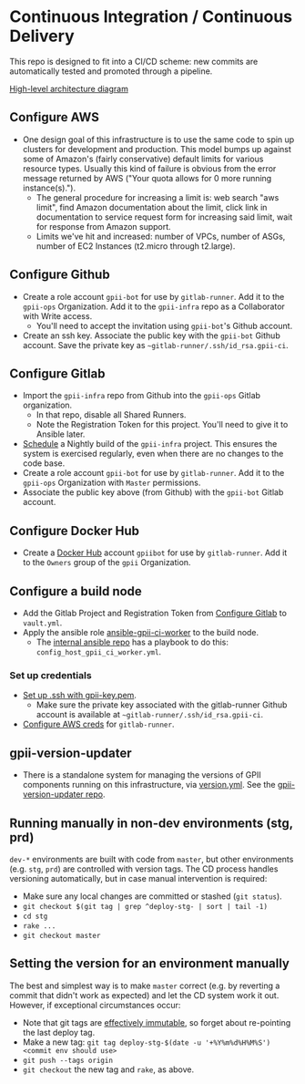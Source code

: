 # Continuous Integration / Continuous Delivery

This repo is designed to fit into a CI/CD scheme: new commits are automatically tested and promoted through a pipeline.

[High-level architecture diagram](https://docs.google.com/presentation/d/1vkVi1iCDSqdfC9YPmpd-xyUJORFtXE72soLtFLHEEcg/view)

## Configure AWS

   * One design goal of this infrastructure is to use the same code to spin up clusters for development and production. This model bumps up against some of Amazon's (fairly conservative) default limits for various resource types. Usually this kind of failure is obvious from the error message returned by AWS ("Your quota allows for 0 more running instance(s).").
      * The general procedure for increasing a limit is: web search "aws <name of thing> limit", find Amazon documentation about the limit, click link in documentation to service request form for increasing said limit, wait for response from Amazon support.
      * Limits we've hit and increased: number of VPCs, number of ASGs, number of EC2 Instances (t2.micro through t2.large).

## Configure Github

   * Create a role account `gpii-bot` for use by `gitlab-runner`. Add it to the `gpii-ops` Organization. Add it to the `gpii-infra` repo as a Collaborator with Write access.
      * You'll need to accept the invitation using `gpii-bot`'s Github account.
   * Create an ssh key. Associate the public key with the `gpii-bot` Github account. Save the private key as `~gitlab-runner/.ssh/id_rsa.gpii-ci`.

## Configure Gitlab

   * Import the `gpii-infra` repo from Github into the `gpii-ops` Gitlab organization.
      * In that repo, disable all Shared Runners.
      * Note the Registration Token for this project. You'll need to give it to Ansible later.
   * [Schedule](https://docs.gitlab.com/ce/user/project/pipelines/schedules.html) a Nightly build of the `gpii-infra` project. This ensures the system is exercised regularly, even when there are no changes to the code base.
   * Create a role account `gpii-bot` for use by `gitlab-runner`. Add it to the `gpii-ops` Organization with `Master` permissions.
   * Associate the public key above (from Github) with the `gpii-bot` Gitlab account.

## Configure Docker Hub

   * Create a [Docker Hub](https://hub.docker.com) account `gpiibot` for use by `gitlab-runner`. Add it to the `Owners` group of the `gpii` Organization.

## Configure a build node

   * Add the Gitlab Project and Registration Token from [Configure Gitlab](CI-CD.md#configure-gitlab) to `vault.yml`.
   * Apply the ansible role [ansible-gpii-ci-worker](https://github.com/idi-ops/ansible-gpii-ci-worker) to the build node.
      * The [internal ansible repo](https://github.com/inclusive-design/ops) has a playbook to do this: `config_host_gpii_ci_worker.yml`.

### Set up credentials

   * [Set up .ssh with gpii-key.pem](README.md#configure-ssh).
      * Make sure the private key associated with the gitlab-runner Github account is available at `~gitlab-runner/.ssh/id_rsa.gpii-ci`.
   * [Configure AWS creds](README.md#install-packages) for `gitlab-runner`.

## gpii-version-updater

   * There is a standalone system for managing the versions of GPII components running on this infrastructure, via [version.yml](https://github.com/gpii-ops/gpii-infra/blob/master/modules/deploy/version.yml). See the [gpii-version-updater repo](https://github.com/gpii-ops/gpii-version-updater).

## Running manually in non-dev environments (stg, prd)

`dev-*` environments are built with code from `master`, but other environments (e.g. `stg`, `prd`) are controlled with version tags. The CD process handles versioning automatically, but in case manual intervention is required:
   * Make sure any local changes are committed or stashed (`git status`).
   * `git checkout $(git tag | grep ^deploy-stg- | sort | tail -1)`
   * `cd stg`
   * `rake ...`
   * `git checkout master`

## Setting the version for an environment manually

The best and simplest way is to make `master` correct (e.g. by reverting a commit that didn't work as expected) and let the CD system work it out. However, if exceptional circumstances occur:
   * Note that git tags are [effectively immutable](https://git-scm.com/docs/git-tag#_on_re_tagging), so forget about re-pointing the last deploy tag.
   * Make a new tag: `git tag deploy-stg-$(date -u '+%Y%m%d%H%M%S') <commit env should use>`
   * `git push --tags origin`
   * `git checkout` the new tag and `rake`, as above.
